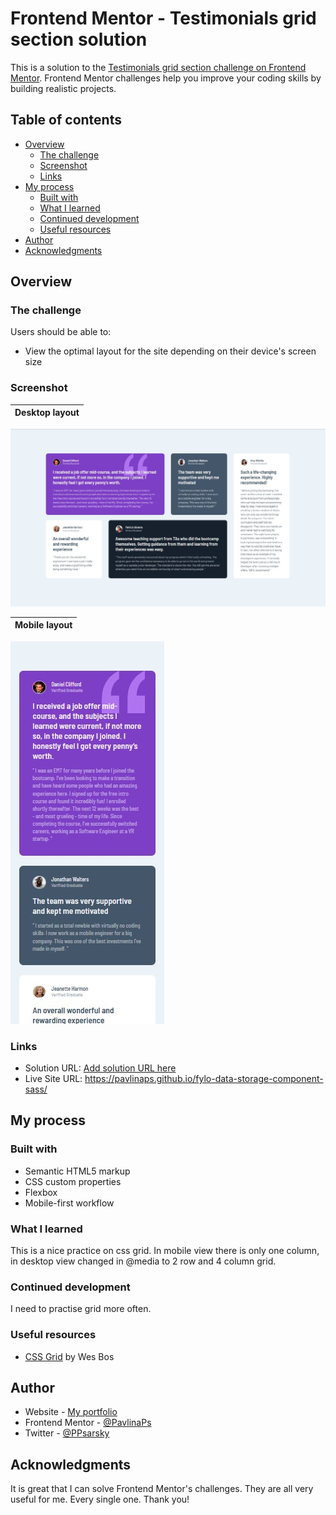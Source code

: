 # Frontend Mentor - Testimonials grid section solution

This is a solution to the [Testimonials grid section challenge on Frontend Mentor](https://www.frontendmentor.io/challenges/testimonials-grid-section-Nnw6J7Un7). Frontend Mentor challenges help you improve your coding skills by building realistic projects.

## Table of contents

- [Overview](#overview)
  - [The challenge](#the-challenge)
  - [Screenshot](#screenshot)
  - [Links](#links)
- [My process](#my-process)
  - [Built with](#built-with)
  - [What I learned](#what-i-learned)
  - [Continued development](#continued-development)
  - [Useful resources](#useful-resources)
- [Author](#author)
- [Acknowledgments](#acknowledgments)

## Overview

### The challenge

Users should be able to:

- View the optimal layout for the site depending on their device's screen size

### Screenshot

| Desktop layout |
| :------------: |

![Desktop layout](./screenshots/screenshot-desktop.jpg)

| Mobile layout |
| :-----------: |

![Mobile layout](./screenshots/screenshot-mobile.jpg)

### Links

- Solution URL: [Add solution URL here](https://your-solution-url.com)
- Live Site URL: https://pavlinaps.github.io/fylo-data-storage-component-sass/

## My process

### Built with

- Semantic HTML5 markup
- CSS custom properties
- Flexbox
- Mobile-first workflow

### What I learned

This is a nice practice on css grid. In mobile view there is only one column, in desktop view changed in @media to 2 row and 4 column grid.

### Continued development

I need to practise grid more often.

### Useful resources

- [CSS Grid](https://cssgrid.io/) by Wes Bos

## Author

- Website - [My portfolio](https://pavlinaps.github.io/my-portfolio/)
- Frontend Mentor - [@PavlinaPs](https://www.frontendmentor.io/profile/PavlinaPs)
- Twitter - [@PPsarsky](https://www.twitter.com/PPsarsky)

## Acknowledgments

It is great that I can solve Frontend Mentor's challenges. They are all very useful for me. Every single one. Thank you!
